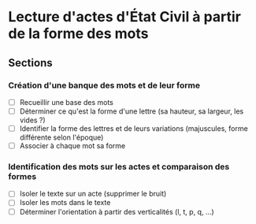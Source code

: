 # Lecture d'actes d'État Civil à partir de la forme des mots

## Sections

### Création d'une banque des mots et de leur forme

- [ ] Recueillir une base des mots
- [ ] Déterminer ce qu'est la forme d'une lettre (sa hauteur, sa largeur, les vides ?)
- [ ] Identifier la forme des lettres et de leurs variations (majuscules, forme différente selon l'époque)
- [ ] Associer à chaque mot sa forme

### Identification des mots sur les actes et comparaison des formes

- [ ] Isoler le texte sur un acte (supprimer le bruit)
- [ ] Isoler les mots dans le texte
- [ ] Déterminer l'orientation à partir des verticalités (l, t, p, q, ...)
